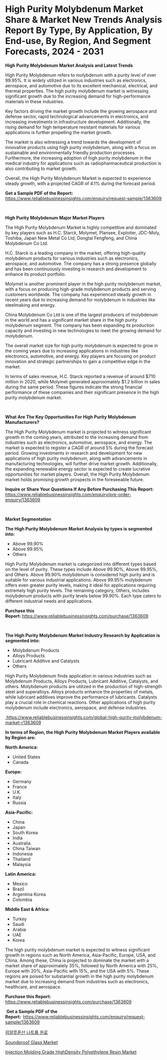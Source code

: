 <p><h1>High Purity Molybdenum Market Share & Market New Trends Analysis Report By Type, By Application, By End-use, By Region, And Segment Forecasts, 2024 - 2031</h1></p><p><strong>High Purity Molybdenum Market Analysis and Latest Trends</strong></p>
<p><p>High Purity Molybdenum refers to molybdenum with a purity level of over 99.95%. It is widely utilized in various industries such as electronics, aerospace, and automotive due to its excellent mechanical, electrical, and thermal properties. The high purity molybdenum market is witnessing significant growth due to the increasing demand for high-performance materials in these industries.</p><p>Key factors driving the market growth include the growing aerospace and defense sector, rapid technological advancements in electronics, and increasing investments in infrastructure development. Additionally, the rising demand for high temperature resistant materials for various applications is further propelling the market growth.</p><p>The market is also witnessing a trend towards the development of innovative products using high purity molybdenum, along with a focus on sustainable and environmentally friendly production processes. Furthermore, the increasing adoption of high purity molybdenum in the medical industry for applications such as radiopharmaceutical production is also contributing to market growth.</p><p>Overall, the High Purity Molybdenum Market is expected to experience steady growth, with a projected CAGR of 4.1% during the forecast period.</p></p>
<p><strong>Get a Sample PDF of the Report:&nbsp;</strong> <a href="https://www.reliablebusinessinsights.com/enquiry/request-sample/1363609">https://www.reliablebusinessinsights.com/enquiry/request-sample/1363609</a></p>
<p>&nbsp;</p>
<p><strong>High Purity Molybdenum Major Market Players</strong></p>
<p><p>The High Purity Molybdenum Market is highly competitive and dominated by key players such as H.C. Starck, Molymet, Plansee, Exploiter, JDC-Moly, Toshiba, Japan New Metal Co Ltd, Dongtai Fengfeng, and China Molybdenum Co Ltd.</p><p>H.C. Starck is a leading company in the market, offering high-quality molybdenum products for various industries such as electronics, aerospace, and automotive. The company has a strong presence globally and has been continuously investing in research and development to enhance its product portfolio.</p><p>Molymet is another prominent player in the high purity molybdenum market, with a focus on producing high-grade molybdenum products and serving customers worldwide. The company has experienced steady growth in recent years due to increasing demand for molybdenum in industries like steelmaking and energy.</p><p>China Molybdenum Co Ltd is one of the largest producers of molybdenum in the world and has a significant market share in the high purity molybdenum segment. The company has been expanding its production capacity and investing in new technologies to meet the growing demand for molybdenum.</p><p>The overall market size for high purity molybdenum is expected to grow in the coming years due to increasing applications in industries like electronics, automotive, and energy. Key players are focusing on product innovation and strategic partnerships to gain a competitive edge in the market.</p><p>In terms of sales revenue, H.C. Starck reported a revenue of around $710 million in 2020, while Molymet generated approximately $1.2 billion in sales during the same period. These figures indicate the strong financial performance of these companies and their significant presence in the high purity molybdenum market.</p></p>
<p>&nbsp;</p>
<p><strong>What Are The Key Opportunities For High Purity Molybdenum Manufacturers?</strong></p>
<p><p>The High Purity Molybdenum market is projected to witness significant growth in the coming years, attributed to the increasing demand from industries such as electronics, automotive, aerospace, and energy. The market is expected to register a CAGR of around 5% during the forecast period. Growing investments in research and development for new applications of high purity molybdenum, along with advancements in manufacturing technologies, will further drive market growth. Additionally, the expanding renewable energy sector is expected to create lucrative opportunities for market players. Overall, the High Purity Molybdenum market holds promising growth prospects in the foreseeable future.</p></p>
<p><strong>Inquire or Share Your Questions If Any Before Purchasing This Report:</strong> <a href="https://www.reliablebusinessinsights.com/enquiry/pre-order-enquiry/1363609">https://www.reliablebusinessinsights.com/enquiry/pre-order-enquiry/1363609</a></p>
<p>&nbsp;</p>
<p><strong>Market Segmentation</strong></p>
<p><strong>The High Purity Molybdenum Market Analysis by types is segmented into:</strong></p>
<p><ul><li>Above 99.90%</li><li>Above 99.95%</li><li>Others</li></ul></p>
<p><p>High Purity Molybdenum market is categorized into different types based on the level of purity. These types include Above 99.90%, Above 99.95%, and Others. Above 99.90% molybdenum is considered high purity and is suitable for various industrial applications. Above 99.95% molybdenum offers even greater purity levels, making it ideal for applications requiring extremely high purity levels. The remaining category, Others, includes molybdenum products with purity levels below 99.90%. Each type caters to different industrial needs and applications.</p></p>
<p><strong>Purchase this Report:&nbsp;</strong><a href="https://www.reliablebusinessinsights.com/purchase/1363609">https://www.reliablebusinessinsights.com/purchase/1363609</a></p>
<p>&nbsp;</p>
<p><strong>The High Purity Molybdenum Market Industry Research by Application is segmented into:</strong></p>
<p><ul><li>Molybdenum Products</li><li>Alloys Products</li><li>Lubricant Additive and Catalysts</li><li>Others</li></ul></p>
<p><p>High Purity Molybdenum finds application in various industries such as Molybdenum Products, Alloys Products, Lubricant Additive, Catalysts, and others. Molybdenum products are utilized in the production of high-strength steel and superalloys. Alloys products enhance the properties of metals, while lubricant additives improve the performance of lubricants. Catalysts play a crucial role in chemical reactions. Other applications of high purity molybdenum include electronics, aerospace, and defense industries.</p></p>
<p><a href="https://www.reliablebusinessinsights.com/global-high-purity-molybdenum-market-r1363609">&nbsp;https://www.reliablebusinessinsights.com/global-high-purity-molybdenum-market-r1363609</a></p>
<p><strong>In terms of Region, the High Purity Molybdenum Market Players available by Region are:</strong></p>
<p>
    <p> <strong> North America: </strong>
        <ul>
            <li>United States</li>
            <li>Canada</li>
        </ul>
        </p> 
    <p> <strong> Europe: </strong>
        <ul>
            <li>Germany</li>
            <li>France</li>
            <li>U.K.</li>
            <li>Italy</li>
            <li>Russia</li>
        </ul>
        </p> 
    <p> <strong> Asia-Pacific: </strong>
        <ul>
            <li>China</li>
            <li>Japan</li>
            <li>South Korea</li>
            <li>India</li>
            <li>Australia</li>
            <li>China Taiwan</li>
            <li>Indonesia</li>
            <li>Thailand</li>
            <li>Malaysia</li>
        </ul>
        </p> 
    <p> <strong> Latin America: </strong>
        <ul>
            <li>Mexico</li>
            <li>Brazil</li>
            <li>Argentina Korea</li>
            <li>Colombia</li>
        </ul>
        </p> 
    <p> <strong> Middle East & Africa: </strong>
        <ul>
            <li>Turkey</li>
            <li>Saudi</li>
            <li>Arabia</li>
            <li>UAE</li>
            <li>Korea</li>
        </ul>
    </p>
    </p>
<p><p>The high purity molybdenum market is expected to witness significant growth in regions such as North America, Asia-Pacific, Europe, USA, and China. Among these, China is projected to dominate the market with a market share of approximately 35%, followed by North America with 25%, Europe with 20%, Asia-Pacific with 15%, and the USA with 5%. These regions are poised for substantial growth in the high purity molybdenum market due to increasing demand from industries such as electronics, healthcare, and aerospace.</p></p>
<p><strong>Purchase this Report: </strong><a href="https://www.reliablebusinessinsights.com/purchase/1363609">https://www.reliablebusinessinsights.com/purchase/1363609</a></p>
<p>&nbsp;<strong>Get a Sample PDF of the Report:&nbsp;&nbsp;</strong><a href="https://www.reliablebusinessinsights.com/enquiry/request-sample/1363609">https://www.reliablebusinessinsights.com/enquiry/request-sample/1363609</a></p>
<p><strong></strong></p>
<p><p><a href="https://github.com/lkwggful07722/Market-Research-Report-List-3/blob/main/97965106681.md">히알루론산 나트륨 원료</a></p><p><a href="https://view.publitas.com/reportprime-1/soundproof-glass-market-share-market-analysis-growth-trends-forecasts-for-period-from-2024-2031/">Soundproof Glass Market</a></p><p><a href="https://github.com/jackPeters644/Market-Research-Report-List-1/blob/main/injection-molding-grade-highdensity-polyethylene-resin-market.md">Injection Molding Grade HighDensity Polyethylene Resin Market</a></p></p>